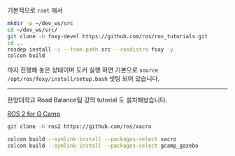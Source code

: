 기본적으로 `root` 에서

```bash
mkdir -p ~/dev_ws/src
cd ~/dev_ws/src/
git clone -b foxy-devel https://github.com/ros/ros_tutorials.git
cd ..
rosdep install -i --from-path src --rosdistro foxy -y
colcon build
```
까지 진행해 놓은 상태이며 도커 실행 하면 기본으로 `source /opt/ros/foxy/install/setup.bash` 셋팅 되어 있습니다.

---

한양대학교 Road Balance팀 강의 tutorial 도 설치해놨습니다.

[ROS 2 for G Camp](https://puzzling-cashew-c4c.notion.site/ROS-2-for-G-Camp-6f86b29e997e445badb69cc0af825a71)


```bash
git clone -b ros2 https://github.com/ros/xacro

colcon build --symlink-install --packages-select xacro
colcon build --symlink-install --packages-select gcamp_gazebo
```